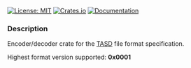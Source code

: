 [![License: MIT](https://img.shields.io/badge/License-MIT-blue?style=flat-square)](LICENSE)
[![Crates.io](https://img.shields.io/crates/v/tasd?style=flat-square)](https://crates.io/crates/tasd)
[![Documentation](https://img.shields.io/docsrs/tasd?style=flat-square)](https://docs.rs/tasd)
### Description
Encoder/decoder crate for the [TASD](https://tasd.io/) file format specification.

Highest format version supported: **0x0001**